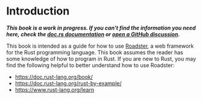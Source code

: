 # Introduction

***This book is a work in progress. If you can't find the information you need here, check
the [doc.rs documentation](https://docs.rs/roadster/latest/roadster/)
or [open a GitHub discussion](https://github.com/roadster-rs/roadster/discussions/new/choose).***

This book is intended as a guide for how to use [Roadster](https://crates.io/crates/roadster), a web framework for the
Rust programming language. This book assumes the reader has some knowledge of how to program in Rust. If you are new
to Rust, you may find the following helpful to better understand how to use Roadster:

- https://doc.rust-lang.org/book/
- https://doc.rust-lang.org/rust-by-example/
- https://www.rust-lang.org/learn
